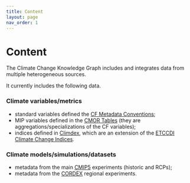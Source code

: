```yaml
---
title: Content
layout: page
nav_order: 1
---
```


# Content

The Climate Change Knowledge Graph includes and integrates data from multiple heterogeneous sources.

It currently includes the following data.

### Climate variables/metrics

- standard variables defined the [CF Metadata Conventions](https://cfconventions.org/);
- MIP variables defined in the [CMOR Tables](https://github.com/PCMDI/cmip6-cmor-tables) (they are aggregations/specializations of the CF variables);
- indices defined in [Climdex](https://www.climdex.org/), which are an extension of the [ETCCDI Climate Change Indices](https://etccdi.pacificclimate.org/list_27_indices.shtml).

### Climate models/simulations/datasets

- metadata from the main [CMIP5](https://pcmdi.llnl.gov/mips/cmip5/) experiments (historic and RCPs);
- metadata from the [CORDEX](https://cordex.org/) regional experiments.
